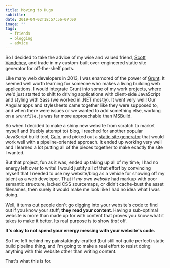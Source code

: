 ```yaml
---
title: Moving to Hugo
subtitle:
date: 2019-04-02T18:57:56-07:00
image: ""
tags:
  - friends
  - blogging
  - advice
---
```


<p class="lead">So I decided to take the advice of my wise and valued friend, <a href="https://spaceninja.com/">Scott Vandehey</a>, and trade in my custom-built over-engineered static site generator for off-the-shelf parts.</p>

Like many web developers in 2013, I was enamored of the power of [Grunt](http://gruntjs.com). It seemed well worth learning for someone who makes a living building web applications. I would integrate Grunt into some of my work projects, where we'd just started to shift to driving applications with client-side JavaScript and styling with Sass (we worked in .NET mostly). It went very well! Our Angular apps and stylesheets came together like they were supposed to, and when there were issues or we wanted to add something else, working on a `Gruntfile.js` was far more approachable than MSBuild.

So when I decided to make a shiny new website from scratch to market myself and (feebly attempt to) blog, I reached for another popular JavaScript build tool, [Gulp](https://gulpjs.com), and picked out a [static site generator](https://metalsmith.io/) that would work well with a pipeline-oriented approach. It ended up working very well and I learned a lot putting all of the pieces together to make exactly the site I wanted.

But that project, fun as it was, ended up taking up all of my time; I had no energy left over to write! I would justify all of that effort by convincing myself that I needed to use my website/blog as a vehicle for showing off my talent as a web developer. That if *my own website* had markup with poor semantic structure, lacked CSS sourcemaps, or didn't cache-bust the asset filenames, then surely it would make me look like I had no idea what I was doing.

Well, it turns out people don't go digging into your website's code to find out if you know your stuff; **they read your content**. Having a sub-optimal website is more than made up for with content that proves you know what it takes to make it better. Its real purpose is to show *that* off.

**It's okay to not spend your energy messing with your website's code.**

So I've left behind my painstakingly-crafted (but still not quite perfect) static build pipeline thing, and I'm going to make a real effort to resist doing anything with this website other than writing content.

That's what this is for.
